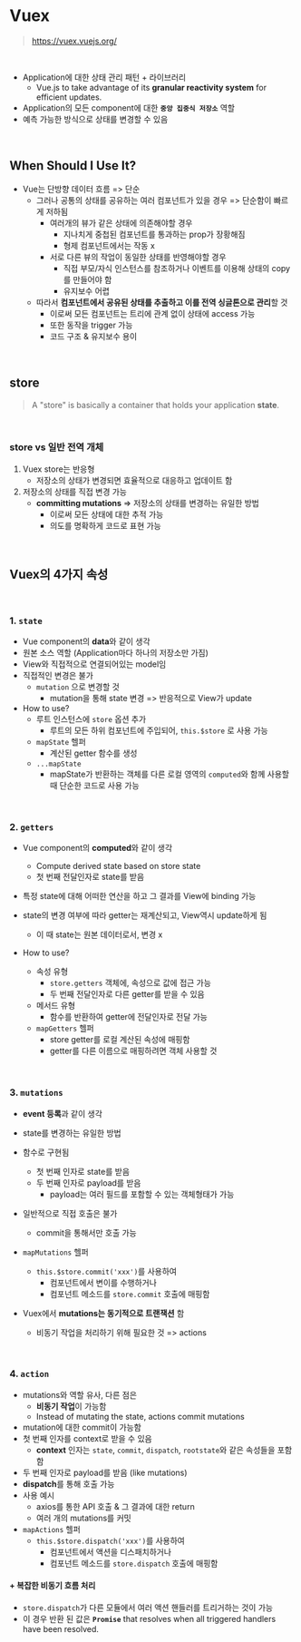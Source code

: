 # Vuex

> https://vuex.vuejs.org/

<br>

- Application에 대한 상태 관리 패턴 + 라이브러리
  - Vue.js to take advantage of its **granular reactivity system** for efficient updates.
- Application의 모든 component에 대한 **`중앙 집중식 저장소`** 역할
- 예측 가능한 방식으로 상태를 변경할 수 있음

<br>

## When Should I Use It?

- Vue는 단방향 데이터 흐름 => 단순
  - 그러나 공통의 상태를 공유하는 여러 컴포넌트가 있을 경우 => 단순함이 빠르게 저하됨
    - 여러개의 뷰가 같은 상태에 의존해야할 경우
      - 지나치게 중첩된 컴포넌트를 통과하는 prop가 장황해짐
      - 형제 컴포넌트에서는 작동 x
    - 서로 다른 뷰의 작업이 동일한 상태를 반영해야할 경우
      - 직접 부모/자식 인스턴스를 참조하거나 이벤트를 이용해 상태의 copy를 만들어야 함
      - 유지보수 어렵
  - 따라서 **컴포넌트에서 공유된 상태를 추출하고 이를 전역 싱글톤으로 관리**할 것
    - 이로써 모든 컴포넌트는 트리에 관계 없이 상태에 access 가능
    - 또한 동작을 trigger 가능
    - 코드 구조 & 유지보수 용이

<br>

## store

> A "store" is basically a container that holds your application **state**.

<br>

### store vs 일반 전역 개체

1. Vuex store는 반응형
   - 저장소의 상태가 변경되면 효율적으로 대응하고 업데이트 함
2. 저장소의 상태를 직접 변경 가능
   - **committing mutations** => 저장소의 상태를 변경하는 유일한 방법
     - 이로써 모든 상태에 대한 추적 가능
     - 의도를 명확하게 코드로 표현 가능

<br>

## Vuex의 4가지 속성

<br>

### 1. `state`

- Vue component의 **data**와 같이 생각
- 원본 소스 역할 (Application마다 하나의 저장소만 가짐)
- View와 직접적으로 연결되어있는 model임
- 직접적인 변경은 불가
  - `mutation` 으로 변경할 것
    - mutation을 통해 state 변경 => 반응적으로 View가 update
- How to use?
  - 루트 인스턴스에 `store` 옵션 추가
    - 루트의 모든 하위 컴포넌트에 주입되어, `this.$store` 로 사용 가능
  - `mapState` 헬퍼
    - 계산된 getter 함수를 생성
  - `...mapState`
    - mapState가 반환하는 객체를 다른 로컬 영역의 `computed`와 함께 사용할 때 단순한 코드로 사용 가능

<br>

### 2. `getters`

- Vue component의 **computed**와 같이 생각
  - Compute derived state based on store state
  - 첫 번째 전달인자로 state를 받음

- 특정 state에 대해 어떠한 연산을 하고 그 결과를 View에 binding 가능
- state의 변경 여부에 따라 getter는 재계산되고, View역시 update하게 됨
  - 이 때 state는 원본 데이터로서, 변경 x
- How to use?
  - 속성 유형
    - `store.getters` 객체에, 속성으로 값에 접근 가능
    - 두 번째 전달인자로 다른 getter를 받을 수 있음
  - 메서드 유형
    - 함수를 반환하여 getter에 전달인자로 전달 가능
  - `mapGetters` 헬퍼
    - store getter를 로컬 계산된 속성에 매핑함
    - getter를 다른 이름으로 매핑하려면 객체 사용할 것

<br>

### 3. `mutations`

- **event 등록**과 같이 생각
- state를 변경하는 유일한 방법
- 함수로 구현됨
  - 첫 번째 인자로 state를 받음
  - 두 번째 인자로 payload를 받음
    - payload는 여러 필드를 포함할 수 있는 객체형태가 가능
- 일반적으로 직접 호출은 불가
  - commit을 통해서만 호출 가능

- `mapMutations` 헬퍼
  - `this.$store.commit('xxx')`를 사용하여
    - 컴포넌트에서 변이를 수행하거나
    - 컴포넌트 메소드를 `store.commit` 호출에 매핑함
- Vuex에서 **mutations는 동기적으로 트랜잭션** 함
  - 비동기 작업을 처리하기 위해 필요한 것 => actions

<br>

### 4. **`action`**

- mutations와 역할 유사, 다른 점은
  - **비동기 작업**이 가능함
  - Instead of mutating the state, actions commit mutations
- mutation에 대한 commit이 가능함
- 첫 번째 인자를 context로 받을 수 있음
  - **context** 인자는 `state`, `commit`, `dispatch`, `rootstate`와 같은 속성들을 포함함
- 두 번째 인자로 payload를 받음 (like mutations)
- **dispatch**를 통해 호출 가능
- 사용 예시
  - axios를 통한 API 호출 & 그 결과에 대한 return
  - 여러 개의 mutations를 커밋
- `mapActions` 헬퍼
  - `this.$store.dispatch('xxx')`를 사용하여
    - 컴포넌트에서 액션을 디스패치하거나
    - 컴포넌트 메소드를 `store.dispatch` 호출에 매핑함

#### + 복잡한 비동기 흐름 처리

- `store.dispatch`가 다른 모듈에서 여러 액션 핸들러를 트리거하는 것이 가능
- 이 경우 반환 된 값은 **`Promise`** that resolves when all triggered handlers have been resolved.

